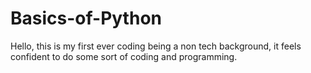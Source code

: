 # Basics-of-Python
Hello, this is my first ever coding being a non tech background, it feels confident to do some sort of coding and programming.
